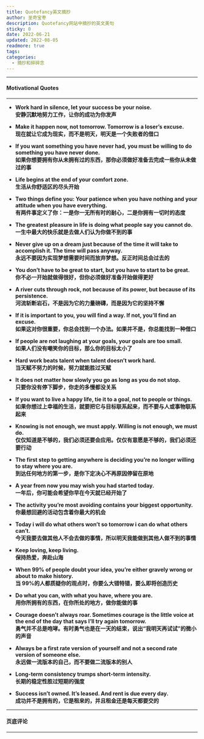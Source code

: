 ```yaml
---
title: Quotefancy英文摘抄
author: 圣奇宝枣
description: Quotefancy网站中摘抄的英文美句
sticky: 0
date: 2022-06-21
updated: 2022-08-05
readmore: true
tags:
categories:
  - 摘抄和碎碎念
---
```


---

#### **Motivational Quotes**

---

- **Work hard in silence, let your success be your noise.**  
  **安静沉默地努力工作，让你的成功为你发声**

- **Make it happen now, not tomorrow. Tomorrow is a loser’s excuse.**  
  **现在就让它成为现实，而不是明天，明天是一个失败者的借口**

- **If you want something you have never had, you must be willing to do something you have never done.**  
  **如果你想要拥有你从未拥有过的东西，那你必须做好准备去完成一些你从未做过的事**

<!-- more -->

- **Life begins at the end of your comfort zone.**  
  **生活从你舒适区的尽头开始**

- **Two things define you: Your patience when you have nothing and your attitude when you have everything.**  
  **有两件事定义了你：一是你一无所有时的耐心，二是你拥有一切时的态度**

- **The greatest pleasure in life is doing what people say you cannot do.**  
  **一生中最大的快乐就是去做人们认为你做不到的事**

- **Never give up on a dream just because of the time it will take to accomplish it. The time will pass anyway.**  
  **永远不要因为实现梦想需要时间而放弃梦想。反正时间总会过去的**

- **You don’t have to be great to start, but you have to start to be great.**  
  **你不必一开始就做得很好，但你必须做好准备开始做得更好**

- **A river cuts through rock, not because of its power, but because of its persistence.**  
  **河流斩断岩石，不是因为它的力量磅礴，而是因为它的坚持不懈**

- **If it is important to you, you will find a way. If not, you’ll find an excuse.**  
  **如果这对你很重要，你总会找到一个办法。如果并不是，你总能找到一种借口**

- **If people are not laughing at your goals, your goals are too small.**  
  **如果人们没有嘲笑你的目标，那么你的目标太小了**

- **Hard work beats talent when talent doesn’t work hard.**  
  **当天赋不努力的时候，努力就能胜过天赋**

- **It does not matter how slowly you go as long as you do not stop.**  
  **只要你没有停下脚步，你走的多慢都没关系**

- **If you want to live a happy life, tie it to a goal, not to people or things.**  
  **如果你想过上幸福的生活，就要把它与目标联系起来，而不要与人或事物联系起来**

- **Knowing is not enough, we must apply. Willing is not enough, we must do.**  
  **仅仅知道是不够的，我们必须还要会应用。仅仅有意愿是不够的，我们必须还要行动**

- **The first step to getting anywhere is deciding you’re no longer willing to stay where you are.**  
  **到达任何地方的第一步，是你下定决心不再原因停留在原地**

- **A year from now you may wish you had started today.**  
  **一年后，你可能会希望你早在今天就已经开始了**

- **The activity you’re most avoiding contains your biggest opportunity.**  
  **你最想回避的活动包含着你最大的机会**

- **Today i will do what others won’t so tomorrow i can do what others can’t.**  
  **今天我要去做其他人不会去做的事情，所以明天我能做到其他人做不到的事情**

- **Keep loving, keep living.**  
  **保持热爱，奔赴山海**

- **When 99% of people doubt your idea, you’re either gravely wrong or about to make history.**  
  **当 99%的人都质疑你的观点时，你要么大错特错，要么即将创造历史**

- **Do what you can, with what you have, where you are.**  
  **用你所拥有的东西，在你所处的地方，做你能做的事**

- **Courage doesn’t always roar. Sometimes courage is the little voice at the end of the day that says I’ll try again tomorrow.**  
  **勇气并不总是咆哮。有时勇气也是在一天的结束，说出“我明天再试试”的微小的声音**

- **Always be a first rate version of yourself and not a second rate version of someone else.**  
  **永远做一流版本的自己，而不要做二流版本的别人**

- **Long-term consistency trumps short-term intensity.**  
  **长期的稳定性胜过短期的强度**

- **Success isn’t owned. It’s leased. And rent is due every day.**  
  **成功并不是拥有的，它是租来的，并且租金还是每天都要交的**

---

#### **页底评论**

---
